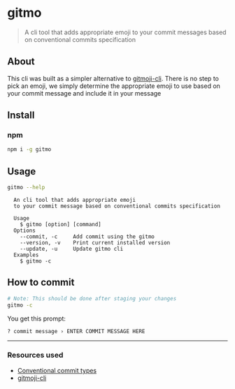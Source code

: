 # gitmo

> A cli tool that adds appropriate emoji to your commit messages based on conventional commits specification

## About

This cli was built as a simpler alternative to [gitmoji-cli](https://github.com/carloscuesta/gitmoji-cli). There is no step to pick an emoji, we simply determine the appropriate emoji to use based on your commit message and include it in your message

## Install

### npm

```bash
npm i -g gitmo
```

## Usage

```bash
gitmo --help
```

```
  An cli tool that adds appropriate emoji
  to your commit message based on conventional commits specification

  Usage
    $ gitmo [option] [command]
  Options
    --commit, -c     Add commit using the gitmo
    --version, -v    Print current installed version
    --update, -u     Update gitmo cli
  Examples
    $ gitmo -c
```

## How to commit

```bash
# Note: This should be done after staging your changes
gitmo -c
```

You get this prompt:

```
? commit message › ENTER COMMIT MESSAGE HERE
```

---

### Resources used

- [Conventional commit types](https://github.com/pvdlg/conventional-commit-types)
- [gitmoji-cli](https://github.com/carloscuesta/gitmoji-cli)
